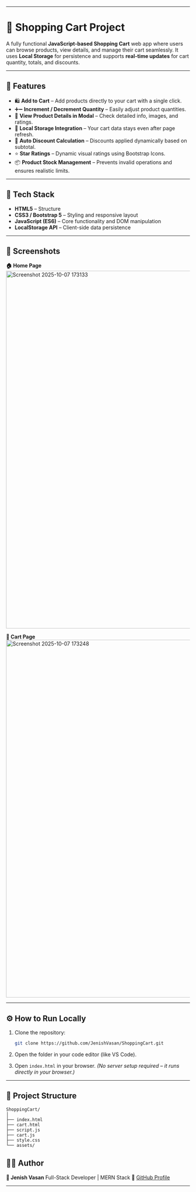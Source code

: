 
---

# 🛒 Shopping Cart Project

A fully functional **JavaScript-based Shopping Cart** web app where users can browse products, view details, and manage their cart seamlessly.
It uses **Local Storage** for persistence and supports **real-time updates** for cart quantity, totals, and discounts.

---

## 🚀 Features

* 🛍️ **Add to Cart** – Add products directly to your cart with a single click.
* ➕➖ **Increment / Decrement Quantity** – Easily adjust product quantities.
* 👀 **View Product Details in Modal** – Check detailed info, images, and ratings.
* 💾 **Local Storage Integration** – Your cart data stays even after page refresh.
* 💸 **Auto Discount Calculation** – Discounts applied dynamically based on subtotal.
* ⭐ **Star Ratings** – Dynamic visual ratings using Bootstrap Icons.
* 📦 **Product Stock Management** – Prevents invalid operations and ensures realistic limits.

---

## 🧠 Tech Stack

* **HTML5** – Structure
* **CSS3 / Bootstrap 5** – Styling and responsive layout
* **JavaScript (ES6)** – Core functionality and DOM manipulation
* **LocalStorage API** – Client-side data persistence

---

## 📸 Screenshots

**🏠 Home Page** <br> <img width="1895" height="977" alt="Screenshot 2025-10-07 173133" src="https://github.com/user-attachments/assets/b3328c17-6037-44a9-bbd5-e77b7dee4227" />

**🛒 Cart Page** <br> <img width="1900" height="977" alt="Screenshot 2025-10-07 173248" src="https://github.com/user-attachments/assets/23e201db-f73b-4294-a9b7-f4f7c9b2dc12" />

---

## ⚙️ How to Run Locally

1. Clone the repository:

   ```bash
   git clone https://github.com/JenishVasan/ShoppingCart.git
   ```

2. Open the folder in your code editor (like VS Code).

3. Open `index.html` in your browser.
   *(No server setup required – it runs directly in your browser.)*

---

## 📂 Project Structure

```
ShoppingCart/
│
├── index.html
├── cart.html
├── script.js
├── cart.js
├── style.css
└── assets/
```

## 🧑‍💻 Author

**👤 Jenish Vasan**
Full-Stack Developer | MERN Stack
📍 [GitHub Profile](https://github.com/JenishVasan)

---

